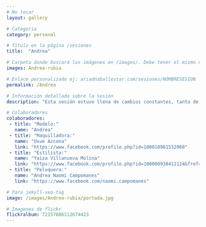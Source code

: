 ```yaml
---
# No tocar
layout: gallery

# Categoria
category: personal

# Título en la página /sesiones
title:  "Andrea"

# Carpeta donde buscará las imágenes en /images/. Debe tener el mismo nombre y sin espacios
images: Andrea-rubia

# Enlace personalizado ej: ariadnaballestar.com/sesiones/NOMBRESESION
permalink: /Andrea

# Información detallada sobre la sesión
description: "Esta sesión estuvo llena de cambios constantes, tanto de iluminación, como de fondo y de vestuario. A pesar de que aquí veis poquitas fotos en comparación con otras, ésta es de la que más horas nos llevó. Por suerte, contábamos con un buen equipo y pudimos desarrollar todo correctamente."

# Colaboradores
colaboradores:
 - title: "Modelo:"
   name: "Andrea"
 - title: "Maquilladora:"
   name: "Uxue Azcona"
   link: "https://www.facebook.com/profile.php?id=100010981532060"
 - title: "Estilista:"
   name: "Yaiza Villanueva Molina"
   link: "https://www.facebook.com/profile.php?id=100008938412124&fref=ts"
 - title: "Peluquera:"
   name: "Andrea Naomi Campomanes"
   link: "https://www.facebook.com/naomi.campomanes"

# Para jekyll-seo-tag
image: /images/Andrea-rubia/portada.jpg

# Imagenes de flickr
flickralbum: 72157686112674423
---
```

